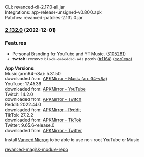 CLI: revanced-cli-2.17.0-all.jar  
Integrations: app-release-unsigned-v0.80.0.apk  
Patches: revanced-patches-2.132.0.jar  

### [2.132.0](https://github.com/E85Addict/revanced-patches/compare/v2.131.0...v2.132.0) (2022-12-01)
### Features
* Personal Branding for YouTube and YT Music. ([6105281](https://github.com/E85Addict/revanced-patches/commit/61052815e525e3120b6179874af2e16f3d56d396))
* **twitch:** remove `block-embedded-ads` patch ([#1164](https://github.com/E85Addict/revanced-patches/issues/1164)) ([ecc1eae](https://github.com/E85Addict/revanced-patches/commit/ecc1eaef4daa7dfecb7913c378188b2b4685e610))

  
**App Versions:**  
Music (arm64-v8a): 5.31.50  
downloaded from: [APKMirror - Music (arm64-v8a)](https://www.apkmirror.com/apk/google-inc/youtube-music/youtube-music-5-31-50-release/youtube-music-5-31-50-2-android-apk-download/)  
YouTube: 17.45.36  
downloaded from: [APKMirror - YouTube](https://www.apkmirror.com/apk/google-inc/youtube/youtube-17-45-36-release/youtube-17-45-36-android-apk-download/)  
Twitch: 14.2.0  
downloaded from: [APKMirror - Twitch](https://www.apkmirror.com/apk/twitch-interactive-inc/twitch/twitch-14-2-0-release/twitch-live-game-streaming-14-2-0-android-apk-download/)  
Reddit: 2022.44.0  
downloaded from: [APKMirror - Reddit](https://www.apkmirror.com/apk/redditinc/reddit/reddit-2022-44-0-release/reddit-2022-44-0-android-apk-download/)  
TikTok: 27.2.2  
downloaded from: [APKMirror - TikTok](https://www.apkmirror.com/apk/tiktok-pte-ltd/tik-tok-including-musical-ly/tik-tok-including-musical-ly-27-2-2-release/tiktok-27-2-2-3-android-apk-download/)  
Twitter: 9.65.6-release.0  
downloaded from: [APKMirror - Twitter](https://www.apkmirror.com/apk/twitter-inc/twitter/twitter-9-65-6-release-0-release/twitter-9-65-6-release-0-android-apk-download/)  

Install [Vanced Microg](https://github.com/inotia00/VancedMicroG/releases) to be able to use non-root YouTube or Music  

[revanced-magisk-module-repo](https://github.com/E85Addict/revanced-magisk-module)  
